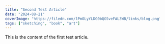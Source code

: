 ```yaml
---
title: "Second Test Article"
date: "2024-08-21"
coverImage: "https://filedn.com/lPmOLyYLDG0bQGSveFAL3WB/links/blog.png"
tags: ["sketching", "book", "art"]
---
```


This is the content of the first test article.
